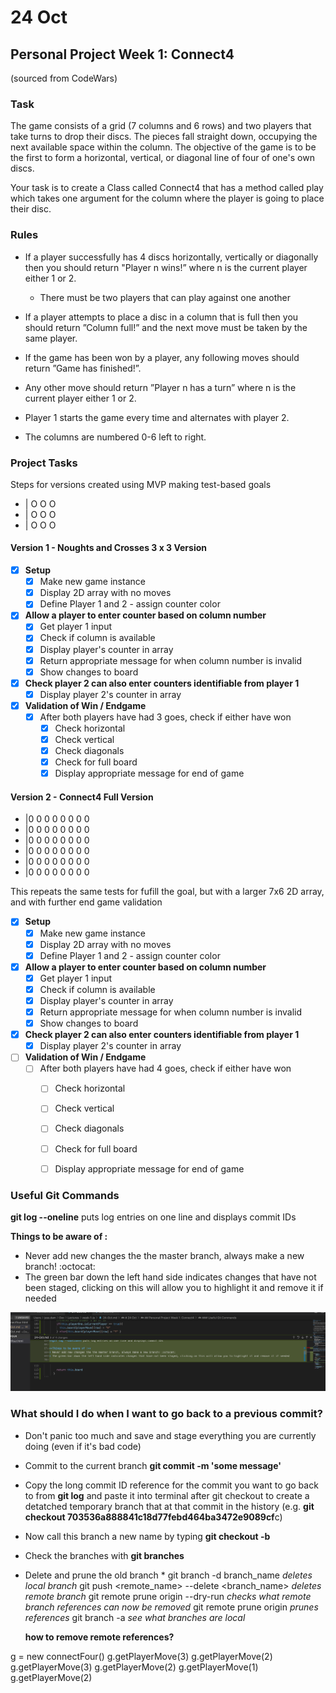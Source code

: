 # 24 Oct
## Personal Project Week 1: Connect4

(sourced from CodeWars)
### Task

The game consists of a grid (7 columns and 6 rows) and two players that take turns to drop their discs. The pieces fall straight down, occupying the next available space within the column. The objective of the game is to be the first to form a horizontal, vertical, or diagonal line of four of one's own discs.

Your task is to create a Class called Connect4 that has a method called play which takes one argument for the column where the player is going to place their disc.

### Rules

* If a player successfully has 4 discs horizontally, vertically or diagonally then you should return "Player n wins!” where n is the current player either 1 or 2.

    * There must be two players that can play against one another

* If a player attempts to place a disc in a column that is full then you should return ”Column full!” and the next move must be taken by the same player.

* If the game has been won by a player, any following moves should return ”Game has finished!”.

* Any other move should return ”Player n has a turn” where n is the current player either 1 or 2.

* Player 1 starts the game every time and alternates with player 2.

* The columns are numbered 0-6 left to right.



### Project Tasks
Steps for versions created using MVP making test-based goals

* | O O O
* | O O O
* | O O O


#### Version 1 - Noughts and Crosses 3 x 3 Version
* [x] **Setup**
    * [x] Make new game instance
    * [x] Display 2D array with no moves
    * [x] Define Player 1 and 2 - assign counter color

* [x] **Allow a player to enter counter based on column number**
    * [x] Get player 1 input
    * [x] Check if column is available
    * [x] Display player's counter in array
    * [x] Return appropriate message for when column number is invalid
    * [x] Show changes to board

* [x] **Check player 2 can also enter counters identifiable from player 1**
    * [x] Display player 2's counter in array

* [x] **Validation of Win / Endgame**
    * [x] After both players have had 3 goes, check if either have won
        * [x] Check horizontal
        * [x] Check vertical
        * [x] Check diagonals
        * [x] Check for full board
        * [x] Display appropriate message for end of game

#### Version 2 - Connect4 Full Version
* |0 0 0 0 0 0 0 0
* |0 0 0 0 0 0 0 0
* |0 0 0 0 0 0 0 0
* |0 0 0 0 0 0 0 0
* |0 0 0 0 0 0 0 0
* |0 0 0 0 0 0 0 0

This repeats the same tests for fufill the goal, but with a larger 7x6 2D array, and with further end game validation
* [x] **Setup**
    * [x] Make new game instance
    * [x] Display 2D array with no moves
    * [x] Define Player 1 and 2 - assign counter color

* [x] **Allow a player to enter counter based on column number**
    * [x] Get player 1 input
    * [x] Check if column is available
    * [x] Display player's counter in array
    * [x] Return appropriate message for when column number is invalid
    * [x] Show changes to board

* [x] **Check player 2 can also enter counters identifiable from player 1**
    * [x] Display player 2's counter in array

* [ ] **Validation of Win / Endgame**
    * [ ] After both players have had 4 goes, check if either have won
        * [ ] Check horizontal
        * [ ] Check vertical
        * [ ] Check diagonals
        * [ ] Check for full board
        * [ ] Display appropriate message for end of game



### Useful Git Commands

**git log --oneline** puts log entries on one line and displays commit IDs

**Things to be aware of :**
* Never add new changes the the master branch, always make a new branch! :octocat:
* The green bar down the left hand side indicates changes that have not been staged, clicking on this will allow you to highlight it and remove it if needed

![unsaved-stage](images/unsaved-stage.png)

### What should I do when I want to go back to a previous commit?
* Don't panic too much and save and stage everything you are currently doing (even if it's bad code)
* Commit to the current branch **git commit -m 'some message'**
* Copy the long commit ID reference for the commit you want to go back to from **git log** and paste it into terminal after git checkout to create a detatched temporary branch that at that commit in the history (e.g. **git checkout 703536a888841c18d77febd464ba3472e9089cf**c)
* Now call this branch a new name by typing **git checkout -b <branchName>**
* Check the branches with **git branches**
* Delete and prune the old branch
    *
    git branch -d branch_name *deletes local branch*
    git push <remote_name> --delete <branch_name> *deletes remote branch*
    git remote prune origin --dry-run *checks what remote branch references can now be removed*
    git remote prune origin *prunes references*
    git branch -a *see what branches are local*

    **how to remove remote references?**

g = new connectFour()
g.getPlayerMove(3)
g.getPlayerMove(2)
g.getPlayerMove(3)
g.getPlayerMove(2)
g.getPlayerMove(1)
g.getPlayerMove(2)
